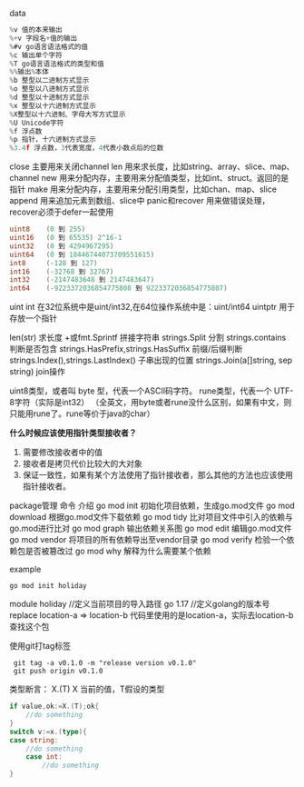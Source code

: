 data

```go
%v 值的本来输出
%+v 字段名+值的输出
%#v go语言语法格式的值
%c 输出单个字符
%T go语言语法格式的类型和值
%%输出%本体
%b 整型以二进制方式显示
%o 整型以八进制方式显示
%d 整型以十进制方式显示
%x 整型以十六进制方式显示
%X整型以十六进制、字母大写方式显示
%U Unicode字符
%f 浮点数
%p 指针，十六进制方式显示
%3.4f 浮点数，3代表宽度，4代表小数点后的位数
```
close	主要用来关闭channel
len	用来求长度，比如string、array、slice、map、channel
new	用来分配内存，主要用来分配值类型，比如int、struct。返回的是指针
make	用来分配内存，主要用来分配引用类型，比如chan、map、slice
append	用来追加元素到数组、slice中
panic和recover	用来做错误处理，recover必须于defer一起使用


```go
uint8    (0 到 255)
uint16   (0 到 65535) 2^16-1
uint32   (0 到 4294967295)
uint64   (0 到 18446744073709551615)
int8     (-128 到 127)
int16    (-32768 到 32767)
int32    (-2147483648 到 2147483647)
int64    (-9223372036854775808 到 9223372036854775807)
```
uint
int
在32位系统中是uint/int32,在64位操作系统中是：uint/int64
uintptr 用于存放一个指针

len(str)	求长度
+或fmt.Sprintf	拼接字符串
strings.Split	分割
strings.contains	判断是否包含
strings.HasPrefix,strings.HasSuffix	前缀/后缀判断
strings.Index(),strings.LastIndex()	子串出现的位置
strings.Join(a[]string, sep string)	join操作

uint8类型，或者叫 byte 型，代表一个ASCII码字符。
rune类型，代表一个 UTF-8字符（实际是int32）
（全英文，用byte或者rune没什么区别，如果有中文，则只能用rune了。rune等价于java的char）

**什么时候应该使用指针类型接收者？**
1. 需要修改接收者中的值
2. 接收者是拷贝代价比较大的大对象
3. 保证一致性，如果有某个方法使用了指针接收者，那么其他的方法也应该使用指针接收者。

package管理
命令	                介绍
go mod init	    初始化项目依赖，生成go.mod文件
go mod download	根据go.mod文件下载依赖
go mod tidy  	比对项目文件中引入的依赖与go.mod进行比对
go mod graph 	输出依赖关系图
go mod edit	    编辑go.mod文件
go mod vendor	将项目的所有依赖导出至vendor目录
go mod verify	检验一个依赖包是否被篡改过
go mod why	    解释为什么需要某个依赖

example
```shell
go mod init holiday
```
module holiday //定义当前项目的导入路径
go 1.17 //定义golang的版本号
replace location-a => location-b 代码里使用的是location-a，实际去location-b查找这个包

使用git打tag标签
```shell
 git tag -a v0.1.0 -m "release version v0.1.0"
 git push origin v0.1.0
```

类型断言：
X.(T)
X 当前的值，T假设的类型
```go
if value,ok:=X.(T);ok{
    //do something
}
switch v:=x.(type){
case string:
	//do something
	case int:
		//do something
}
```

